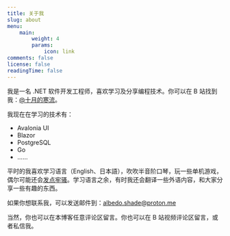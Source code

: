 ```yaml
---
title: 关于我
slug: about
menu:
    main: 
        weight: 4
        params:
            icon: link
comments: false
license: false
readingTime: false
---
```


我是一名 .NET 软件开发工程师，喜欢学习及分享编程技术。你可以在 B 站找到我：[@十月的寒流](https://space.bilibili.com/600592)。

我现在在学习的技术有：

- Avalonia UI
- Blazor
- PostgreSQL
- Go
- ……

平时的我喜欢学习语言（English、日本語），吹吹半音阶口琴，玩一些单机游戏，偶尔可能还会<a href="https://yunwuyue.xyz" target="_blank">发点牢骚</a>。学习语言之余，有时我还会翻译一些外语内容，和大家分享一些有趣的东西。

如果你想联系我，可以发送邮件到：[albedo.shade@proton.me](mailto:albedo.shade@proton.me)

当然，你也可以在本博客任意评论区留言。你也可以在 B 站视频评论区留言，或者私信我。
